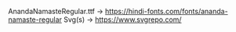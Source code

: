 AnandaNamasteRegular.ttf -> https://hindi-fonts.com/fonts/ananda-namaste-regular
Svg(s) -> https://www.svgrepo.com/